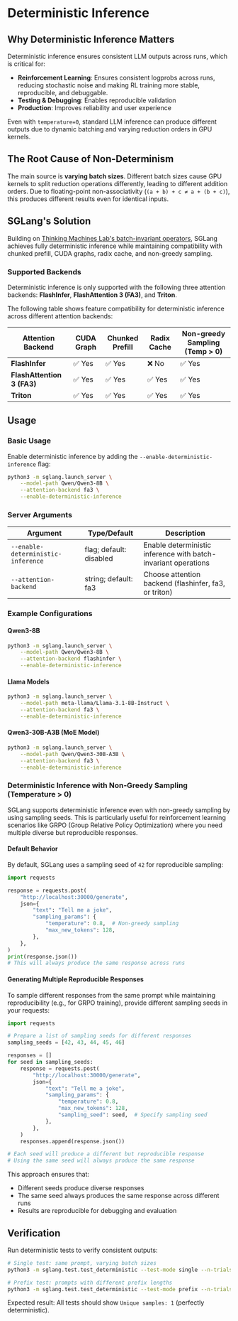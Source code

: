 # Deterministic Inference

## Why Deterministic Inference Matters

Deterministic inference ensures consistent LLM outputs across runs, which is critical for:
- **Reinforcement Learning**: Ensures consistent logprobs across runs, reducing stochastic noise and making RL training more stable, reproducible, and debuggable.
- **Testing & Debugging**: Enables reproducible validation
- **Production**: Improves reliability and user experience

Even with `temperature=0`, standard LLM inference can produce different outputs due to dynamic batching and varying reduction orders in GPU kernels.

## The Root Cause of Non-Determinism

The main source is **varying batch sizes**. Different batch sizes cause GPU kernels to split reduction operations differently, leading to different addition orders. Due to floating-point non-associativity (`(a + b) + c ≠ a + (b + c)`), this produces different results even for identical inputs.


## SGLang's Solution

Building on [Thinking Machines Lab's batch-invariant operators](https://github.com/thinking-machines-lab/batch_invariant_ops), SGLang achieves fully deterministic inference while maintaining compatibility with chunked prefill, CUDA graphs, radix cache, and non-greedy sampling.

### Supported Backends

Deterministic inference is only supported with the following three attention backends: **FlashInfer**, **FlashAttention 3 (FA3)**, and **Triton**.

The following table shows feature compatibility for deterministic inference across different attention backends:

| Attention Backend | CUDA Graph | Chunked Prefill | Radix Cache | Non-greedy Sampling (Temp > 0) |
|-------------------|------------|-----------------|-------------|---------------------|
| **FlashInfer** | ✅ Yes | ✅ Yes | ❌ No | ✅ Yes |
| **FlashAttention 3 (FA3)** | ✅ Yes | ✅ Yes | ✅ Yes | ✅ Yes |
| **Triton** | ✅ Yes | ✅ Yes | ✅ Yes | ✅ Yes |

## Usage

### Basic Usage

Enable deterministic inference by adding the `--enable-deterministic-inference` flag:

```bash
python3 -m sglang.launch_server \
    --model-path Qwen/Qwen3-8B \
    --attention-backend fa3 \
    --enable-deterministic-inference
```

### Server Arguments

| Argument | Type/Default | Description |
|----------|--------------|-------------|
| `--enable-deterministic-inference` | flag; default: disabled | Enable deterministic inference with batch-invariant operations |
| `--attention-backend` | string; default: fa3 | Choose attention backend (flashinfer, fa3, or triton) |

### Example Configurations

#### Qwen3-8B
```bash
python3 -m sglang.launch_server \
    --model-path Qwen/Qwen3-8B \
    --attention-backend flashinfer \
    --enable-deterministic-inference
```

#### Llama Models
```bash
python3 -m sglang.launch_server \
    --model-path meta-llama/Llama-3.1-8B-Instruct \
    --attention-backend fa3 \
    --enable-deterministic-inference
```

#### Qwen3-30B-A3B (MoE Model)
```bash
python3 -m sglang.launch_server \
    --model-path Qwen/Qwen3-30B-A3B \
    --attention-backend fa3 \
    --enable-deterministic-inference
```

### Deterministic Inference with Non-Greedy Sampling (Temperature > 0)

SGLang supports deterministic inference even with non-greedy sampling by using sampling seeds. This is particularly useful for reinforcement learning scenarios like GRPO (Group Relative Policy Optimization) where you need multiple diverse but reproducible responses.

#### Default Behavior

By default, SGLang uses a sampling seed of `42` for reproducible sampling:

```python
import requests

response = requests.post(
    "http://localhost:30000/generate",
    json={
        "text": "Tell me a joke",
        "sampling_params": {
            "temperature": 0.8,  # Non-greedy sampling
            "max_new_tokens": 128,
        },
    },
)
print(response.json())
# This will always produce the same response across runs
```

#### Generating Multiple Reproducible Responses

To sample different responses from the same prompt while maintaining reproducibility (e.g., for GRPO training), provide different sampling seeds in your requests:

```python
import requests

# Prepare a list of sampling seeds for different responses
sampling_seeds = [42, 43, 44, 45, 46]

responses = []
for seed in sampling_seeds:
    response = requests.post(
        "http://localhost:30000/generate",
        json={
            "text": "Tell me a joke",
            "sampling_params": {
                "temperature": 0.8,
                "max_new_tokens": 128,
                "sampling_seed": seed,  # Specify sampling seed
            },
        },
    )
    responses.append(response.json())

# Each seed will produce a different but reproducible response
# Using the same seed will always produce the same response
```

This approach ensures that:
- Different seeds produce diverse responses
- The same seed always produces the same response across different runs
- Results are reproducible for debugging and evaluation


## Verification

Run deterministic tests to verify consistent outputs:

```bash
# Single test: same prompt, varying batch sizes
python3 -m sglang.test.test_deterministic --test-mode single --n-trials 50

# Prefix test: prompts with different prefix lengths
python3 -m sglang.test.test_deterministic --test-mode prefix --n-trials 50
```

Expected result: All tests should show `Unique samples: 1` (perfectly deterministic).
